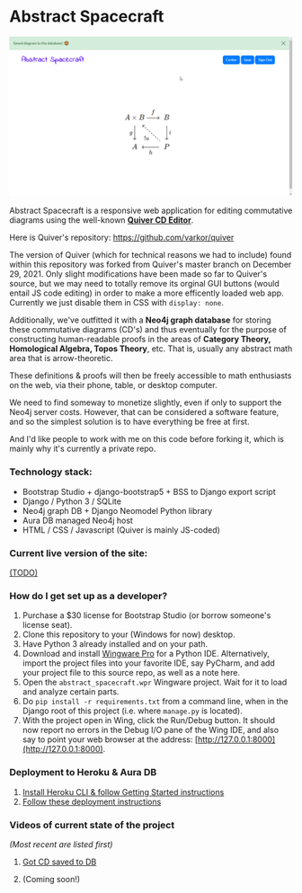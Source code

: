 # Abstract Spacecraft #

![Got diagram saved to Neo4j database.](screenshots/got_diagram_saved_to_db.png)

Abstract Spacecraft is a responsive web application for editing commutative diagrams using the well-known __[Quiver CD Editor](http://q.uiver.app)__.

Here is Quiver's repository: https://github.com/varkor/quiver

The version of Quiver (which for technical reasons we had to include) found within this repository was forked from Quiver's master branch on December 29, 2021.  Only slight modifications have been made so far to Quiver's source, but we may need to totally remove its orginal GUI buttons (would entail JS code editing) in order to make a more efficently loaded web app.  Currently we just disable them in CSS with `display: none`.

Additionally, we've outfitted it with a __Neo4j graph database__ for storing these commutative diagrams (CD's) and thus eventually for the purpose of constructing human-readable proofs in the areas of __Category Theory, Homological Algebra, Topos Theory__, etc.  That is, usually any abstract math area that is arrow-theoretic.

These definitions & proofs will then be freely accessible to math enthusiasts on the web, via their phone, table, or desktop computer.

We need to find someway to monetize slightly, even if only to support the Neo4j server costs.  However, that can be considered a software feature, and so the simplest solution is to have everything be free at first.

And I'd like people to work with me on this code before forking it, which is mainly why it's currently a private repo.

### Technology stack: ###
* Bootstrap Studio + django-bootstrap5 + BSS to Django export script
* Django / Python 3 / SQLite
* Neo4j graph DB + Django Neomodel Python library
* Aura DB managed Neo4j host
* HTML / CSS / Javascript (Quiver is mainly JS-coded)

### Current live version of the site: ###
[(TODO)](http://www.heroku.com)

### How do I get set up as a developer? ###

1. Purchase a $30 license for Bootstrap Studio (or borrow someone's license seat).
2. Clone this repository to your (Windows for now) desktop.
3. Have Python 3 already installed and on your path.
4. Download and install [Wingware Pro](https://wingware.com/downloads/wing-pro) for a Python IDE.  Alternatively, import the project files into your favorite IDE, say PyCharm, and add your project file to this source repo, as well as a note here.
5. Open the `abstract_spacecraft.wpr` Wingware project.  Wait for it to load and analyze certain parts.  
6. Do `pip install -r requirements.txt` from a command line, when in the Django root of this project (i.e. where `manage.py` is located).
7. With the project open in Wing, click the Run/Debug button.  It should now report no errors in the Debug I/O pane of the Wing IDE, and also say to point your web browser at the address: [http://127.0.0.1:8000](http://127.0.0.1:8000).

### Deployment to Heroku & Aura DB ###
1. [Install Heroku CLI & follow Getting Started instructions](https://devcenter.heroku.com/articles/heroku-cli)
2. [Follow these deployment instructions](https://devcenter.heroku.com/articles/preparing-a-codebase-for-heroku-deployment)

### Videos of current state of the project ###
_(Most recent are listed first)_

1. [Got CD saved to DB](https://youtu.be/lp1dGmL8qQk)

2. (Coming soon!)
